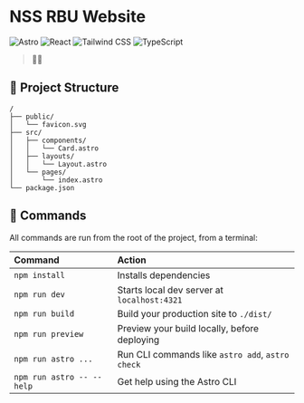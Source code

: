 # NSS RBU Website

<p align="center">

  ![Astro](https://img.shields.io/badge/Astro-BC52EE?logo=astro&logoColor=fff&style=for-the-badge)
  ![React](https://shields.io/badge/react-black?logo=react&style=for-the-badge)
  ![Tailwind CSS](https://img.shields.io/badge/Tailwind_CSS-grey?style=for-the-badge&logo=tailwind-css&logoColor=38B2AC)
  ![TypeScript](https://img.shields.io/badge/TypeScrip-3178C6?style=for-the-badge&logo=typescript&logoColor=white)

</p>

> 🧑‍🚀  

## 🚀 Project Structure

```text
/
├── public/
│   └── favicon.svg
├── src/
│   ├── components/
│   │   └── Card.astro
│   ├── layouts/
│   │   └── Layout.astro
│   └── pages/
│       └── index.astro
└── package.json
```


## 🧞 Commands

All commands are run from the root of the project, from a terminal:

| Command                   | Action                                           |
| :------------------------ | :----------------------------------------------- |
| `npm install`             | Installs dependencies                            |
| `npm run dev`             | Starts local dev server at `localhost:4321`      |
| `npm run build`           | Build your production site to `./dist/`          |
| `npm run preview`         | Preview your build locally, before deploying     |
| `npm run astro ...`       | Run CLI commands like `astro add`, `astro check` |
| `npm run astro -- --help` | Get help using the Astro CLI                     |
